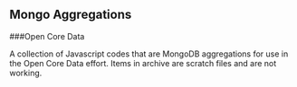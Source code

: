 ## Mongo Aggregations
###Open Core Data

A collection of Javascript codes that are MongoDB aggregations for use in the Open Core Data effort.  Items in archive are scratch files and are not working.  